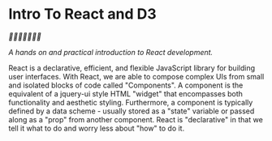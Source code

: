 <!---
{"next":"Intro/README.md","title":"Guten Tag!","first":true}
-->

# Intro To React and D3
*🎉🎈🎂🍾🎊🍻💃*

*A hands on and practical introduction
 to React development.*

React is a declarative, efficient, and flexible JavaScript library for building user interfaces. With React, we are able to compose complex UIs from small and isolated blocks of code called "Components". A component is the equivalent of a jquery-ui style HTML "widget" that encompasses both functionality and aesthetic styling. Furthermore, a component is typically defined by a data scheme - usually stored as a "state" variable or passed along as a "prop" from another component. React is "declarative" in that we tell it what to do and worry less about "how" to do it.
